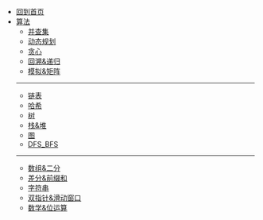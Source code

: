 - [回到首页](/)
- [算法](算法/)
  - [并查集](算法/并查集)
  - [动态规划](算法/dp/)
  - [贪心](算法/贪心)
  - [回溯&递归](算法/回溯&递归)
  - [模拟&矩阵](算法/模拟&矩阵)
  - -----
  - [链表](算法/链表)
  - [哈希](算法/哈希)
  - [树](算法/树)
  - [栈&堆](算法/栈&堆)
  - [图](算法/图)
  - [DFS_BFS](算法/DFS_BFS)
  - -----
  - [数组&二分](算法/数组&二分)
  - [差分&前缀和](算法/差分&前缀和)
  - [字符串](算法/字符串)
  - [双指针&滑动窗口](算法/双指针&滑动窗口)
  - [数学&位运算](算法/数学&位运算)